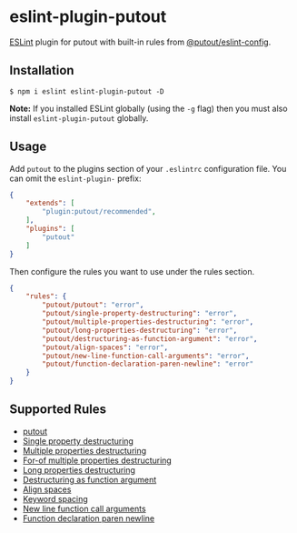 # eslint-plugin-putout

[ESLint](https://eslint.org) plugin for putout with built-in rules from [@putout/eslint-config](https://github.com/coderaiser/putout/tree/master/packages/eslint-config).

## Installation

```
$ npm i eslint eslint-plugin-putout -D
```

**Note:** If you installed ESLint globally (using the `-g` flag) then you must also install `eslint-plugin-putout` globally.

## Usage

Add `putout` to the plugins section of your `.eslintrc` configuration file. You can omit the `eslint-plugin-` prefix:

```json
{
    "extends": [
        "plugin:putout/recommended",
    ],
    "plugins": [
        "putout"
    ]
}
```

Then configure the rules you want to use under the rules section.

```json
{
    "rules": {
        "putout/putout": "error",
        "putout/single-property-destructuring": "error",
        "putout/multiple-properties-destructuring": "error",
        "putout/long-properties-destructuring": "error",
        "putout/destructuring-as-function-argument": "error",
        "putout/align-spaces": "error",
        "putout/new-line-function-call-arguments": "error",
        "putout/function-declaration-paren-newline": "error"
    }
}
```

## Supported Rules

- [putout](rules/putout)
- [Single property destructuring](/packages/eslint-plugin-putout/rules/single-property-destructuring)
- [Multiple properties destructuring](/packages/eslint-plugin-putout/rules/multiple-properties-destructuring)
- [For-of multiple properties destructuring](/packages/eslint-plugin-putout/rules/for-of-multiple-properties-destructuring)
- [Long properties destructuring](/packages/eslint-plugin-putout/rules/long-properties-destructuring)
- [Destructuring as function argument](/packages/eslint-plugin-putout/rules/destructuring-as-function-argument)
- [Align spaces](/packages/eslint-plugin-putout/rules/align-spaces)
- [Keyword spacing](/packages/eslint-plugin-putout/rules/keyword-spacing)
- [New line function call arguments](/packages/eslint-plugin-putout/rules/new-line-function-call-arguments)
- [Function declaration paren newline](/packages/eslint-plugin-putout/function-declaration-paren-newline)

